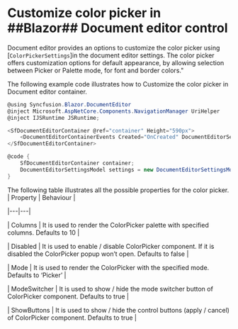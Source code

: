 # Customize color picker in ##Blazor## Document editor control 
Document editor provides an options to customize the color picker using [`ColorPickerSettings`]in the document editor settings. The color picker offers customization options for default appearance, by allowing selection between Picker or Palette mode, for font and border colors." 

The following example code illustrates how to Customize the color picker in Document editor container. 

```csharp
@using Syncfusion.Blazor.DocumentEditor
@inject Microsoft.AspNetCore.Components.NavigationManager UriHelper
@inject IJSRuntime JSRuntime;

<SfDocumentEditorContainer @ref="container" Height="590px">
    <DocumentEditorContainerEvents Created="OnCreated" DocumentEditorSettings="settings"></DocumentEditorContainerEvents>
</SfDocumentEditorContainer>

@code {
    SfDocumentEditorContainer container;
    DocumentEditorSettingsModel settings = new DocumentEditorSettingsModel() { ColorPickerSettings = { Mode = ColorPickerMode.Palette , ShowButtons = true , ModeSwitcher = true}};
} 
```

The following table illustrates all the possible properties for the color picker. 
| Property | Behaviour | 

|---|---| 

| Columns | It is used to render the ColorPicker palette with specified columns. Defaults to 10 | 

| Disabled | It is used to enable / disable ColorPicker component. If it is disabled the ColorPicker popup won’t open. Defaults to false | 

| Mode | It is used to render the ColorPicker with the specified mode. Defaults to ‘Picker’ | 

| ModeSwitcher | It is used to show / hide the mode switcher button of ColorPicker component. Defaults to true | 

| ShowButtons | It is used to show / hide the control buttons (apply / cancel) of ColorPicker component. Defaults to true | 